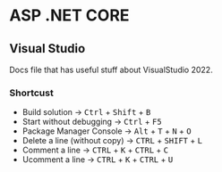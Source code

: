 # ASP .NET CORE

## Visual Studio
Docs file that has useful stuff about VisualStudio 2022.

### Shortcust
- Build solution &rarr; <kbd>Ctrl</kbd> + <kbd>Shift</kbd> + <kbd>B</kbd>
- Start without debugging &rarr; <kbd>Ctrl</kbd> + <kbd>F5</kbd>
- Package Manager Console &rarr; <kbd>Alt</kbd> + <kbd>T</kbd> + <kbd>N</kbd> + <kbd>O</kbd>
- Delete a line (without copy) &rarr; <kbd>CTRL</kbd> + <kbd>SHIFT</kbd> + <kbd>L</kbd>
- Comment a line &rarr; <kbd>CTRL</kbd> + <kbd>K</kbd> + <kbd>CTRL</kbd> + <kbd>C</kbd>
- Ucomment a line &rarr; <kbd>CTRL</kbd> + <kbd>K</kbd> + <kbd>CTRL</kbd> + <kbd>U</kbd>


